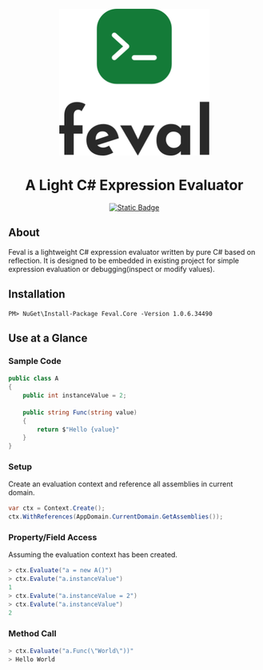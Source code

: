 <p align="center">
<img width="300" src="logo.svg" alt="feval logo">
</p>
<h1 align="center">A Light C# Expression Evaluator</h1>
<p align="center"><a href="https://www.nuget.org/packages/Feval.Core"><img alt="Static Badge" src="https://img.shields.io/badge/nuget-v1.0.6-blue">
</a></p>

## About

Feval is a lightweight C# expression evaluator written by pure C# based on reflection. It is designed to be embedded in
existing project for simple expression evaluation or debugging(inspect or modify values).

## Installation

```shell
PM> NuGet\Install-Package Feval.Core -Version 1.0.6.34490
```

## Use at a Glance

### Sample Code

```c#
public class A 
{
    public int instanceValue = 2;
    
    public string Func(string value)
    {
        return $"Hello {value}"
    }
}
```

### Setup

Create an evaluation context and reference all assemblies in current domain.

```c#
var ctx = Context.Create();
ctx.WithReferences(AppDomain.CurrentDomain.GetAssemblies());
```

### Property/Field Access

Assuming the evaluation context has been created.

```c#
> ctx.Evaluate("a = new A()")
> ctx.Evalute("a.instanceValue")
1
> ctx.Evalute("a.instanceValue = 2")
> ctx.Evalute("a.instanceValue")
2
```

### Method Call

```c#
> ctx.Evaluate("a.Func(\"World\"))"
> Hello World
```
